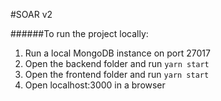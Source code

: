 #SOAR v2

######To run the project locally:

1. Run a local MongoDB instance on port 27017
2. Open the backend folder and run `yarn start`
3. Open the frontend folder and run `yarn start`
4. Open localhost:3000 in a browser
